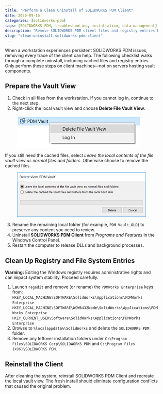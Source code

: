 ```yaml
---
title: "Perform a Clean Uninstall of SOLIDWORKS PDM Client"
date: 2025-09-16
categories: [solidworks-pdm]
tags: [SOLIDWORKS PDM, troubleshooting, installation, data management]
description: "Remove SOLIDWORKS PDM client files and registry entries before reinstalling the software."
slug: "clean-uninstall-solidworks-pdm-client"
---
```


<p>When a workstation experiences persistent SOLIDWORKS PDM issues, removing every trace of the client can help. The following checklist walks through a complete uninstall, including cached files and registry entries. Only perform these steps on client machines&mdash;not on servers hosting vault components.</p>

<h2>Prepare the Vault View</h2>

<ol>
  <li>Check in all files from the workstation. If you cannot log in, continue to the next step.</li>
  <li>Right-click the local vault view and choose <strong>Delete File Vault View</strong>.</li>
</ol>

<figure>
  <img src="/assets/images/Delete-vault-view.png" alt="SOLIDWORKS PDM delete file vault view dialog" />
</figure>

<p>If you still need the cached files, select <em>Leave the local contents of the file vault view as normal files and folders</em>. Otherwise choose to remove the cached files.</p>

<figure>
  <img src="/assets/images/leave-local-contents.png" alt="Option to leave local vault contents during deletion" />
</figure>

<ol start="3">
  <li>Rename the remaining local folder (for example, <code>PDM Vault_OLD</code>) to preserve any content you need to review.</li>
  <li>Uninstall <strong>SOLIDWORKS PDM Client</strong> from <em>Programs and Features</em> in the Windows Control Panel.</li>
  <li>Restart the computer to release DLLs and background processes.</li>
</ol>

<h2>Clean Up Registry and File System Entries</h2>

<p><strong>Warning:</strong> Editing the Windows registry requires administrative rights and can impact system stability. Proceed carefully.</p>

<ol>
  <li>Launch <code>regedit</code> and remove (or rename) the <code>PDMWorks Enterprise</code> keys from:<br />
    <code>HKEY_LOCAL_MACHINE\SOFTWARE\SolidWorks\Applications\PDMWorks Enterprise</code><br />
    <code>HKEY_LOCAL_MACHINE\SOFTWARE\WOW6432Node\SolidWorks\Applications\PDMWorks Enterprise</code><br />
    <code>HKEY_CURRENT_USER\Software\SolidWorks\Applications\PDMWorks Enterprise</code></li>
  <li>Browse to <code>%localappdata%\SolidWorks</code> and delete the <code>SOLIDWORKS PDM</code> folder.</li>
  <li>Remove any leftover installation folders under <code>C:\Program Files\SOLIDWORKS Corp\SOLIDWORKS PDM</code> and <code>C:\Program Files (x86)\SOLIDWORKS PDM</code>.</li>
</ol>

<h2>Reinstall the Client</h2>

<p>After cleaning the system, reinstall SOLIDWORKS PDM Client and recreate the local vault view. The fresh install should eliminate configuration conflicts that caused the original problem.</p>

